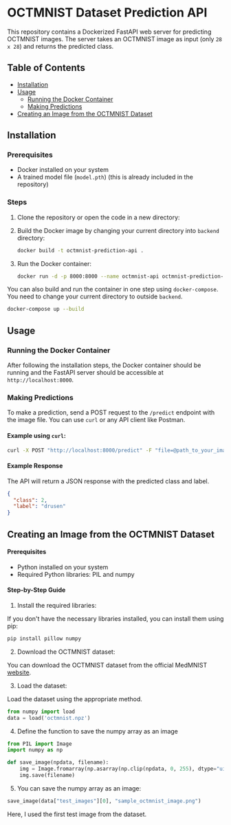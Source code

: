# OCTMNIST Dataset Prediction API

This repository contains a Dockerized FastAPI web server for predicting OCTMNIST images. The server takes an OCTMNIST image as input (only `28 x 28`) and returns the predicted class.

## Table of Contents

- [Installation](#installation)
- [Usage](#usage)
  - [Running the Docker Container](#running-the-docker-container)
  - [Making Predictions](#making-predictions)
- [Creating an Image from the OCTMNIST Dataset](#creating-an-image-from-the-octmnist-dataset)

## Installation

### Prerequisites

- Docker installed on your system
- A trained model file (`model.pth`) (this is already included in the repository)

### Steps

1. Clone the repository or open the code in a new directory:

2. Build the Docker image by changing your current directory into `backend` directory:

   ```sh
   docker build -t octmnist-prediction-api .
   ```

3. Run the Docker container:

   ```sh
   docker run -d -p 8000:8000 --name octmnist-api octmnist-prediction-api
   ```

You can also build and run the container in one step using `docker-compose`. You need to change your current directory to outside `backend`.

```sh
docker-compose up --build
```

## Usage

### Running the Docker Container

After following the installation steps, the Docker container should be running and the FastAPI server should be accessible at `http://localhost:8000`.

### Making Predictions

To make a prediction, send a POST request to the `/predict` endpoint with the image file. You can use `curl` or any API client like Postman.

#### Example using `curl`:

```sh
curl -X POST "http://localhost:8000/predict" -F "file=@path_to_your_image.png"
```

#### Example Response

The API will return a JSON response with the predicted class and label.

```json
{
  "class": 2,
  "label": "drusen"
}
```

## Creating an Image from the OCTMNIST Dataset

#### Prerequisites

- Python installed on your system
- Required Python libraries: PIL and numpy

#### Step-by-Step Guide

1. Install the required libraries:

If you don't have the necessary libraries installed, you can install them using pip:

```sh
pip install pillow numpy
```

2. Download the OCTMNIST dataset:

You can download the OCTMNIST dataset from the official MedMNIST [website](https://medmnist.com/).

3. Load the dataset:

Load the dataset using the appropriate method.

```python
from numpy import load
data = load('octmnist.npz')
```

4. Define the function to save the numpy array as an image

```python
from PIL import Image
import numpy as np

def save_image(npdata, filename):
    img = Image.fromarray(np.asarray(np.clip(npdata, 0, 255), dtype="uint8"), "L")
    img.save(filename)
```

5. You can save the numpy array as an image:

```python
save_image(data["test_images"][0], "sample_octmnist_image.png")
```

Here, I used the first test image from the dataset.
